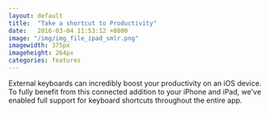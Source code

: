 ```yaml
---
layout: default
title:  "Take a shortcut to Productivity"
date:   2016-03-04 11:53:12 +0800
image: "/img/img_file_ipad_smlr.png"
imagewidth: 375px
imageheight: 264px
categories: features
---
```


External keyboards can incredibly boost your productivity on an iOS device. To fully benefit from this connected addition to your iPhone and iPad, we've enabled full support for keyboard shortcuts throughout the entire app.
